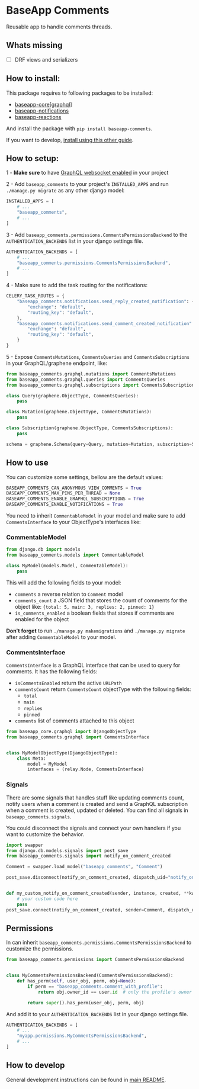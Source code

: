 # BaseApp Comments

Reusable app to handle comments threads.

## Whats missing

- [ ] DRF views and serializers

## How to install:

This package requires to following packages to be installed:

- [baseapp-core\[graphql\]](../baseapp-core/baseapp_core/graphql/README.md)
- [baseapp-notifications](../baseapp-notifications/README.md)
- [baseapp-reactions](../baseapp-reactions/README.md)

And install the package with `pip install baseapp-comments`.

If you want to develop, [install using this other guide](#how-to-develop).

## How to setup:

1 - **Make sure** to have [GraphQL websocket enabled](../baseapp-core/baseapp_core/graphql/README.md#enable-websockets) in your project

2 - Add `baseapp_comments` to your project's `INSTALLED_APPS` and run `./manage.py migrate` as any other django model:

```python
INSTALLED_APPS = [
    # ...
    "baseapp_comments",
    # ...
]
```

3 - Add `baseapp_comments.permissions.CommentsPermissionsBackend` to the `AUTHENTICATION_BACKENDS` list in your django settings file.

```python
AUTHENTICATION_BACKENDS = [
    # ...
    "baseapp_comments.permissions.CommentsPermissionsBackend",
    # ...
]
```

4 - Make sure to add the task routing for the notifications:

```python
CELERY_TASK_ROUTES = {
    "baseapp_comments.notifications.send_reply_created_notification": {
        "exchange": "default",
        "routing_key": "default",
    },
    "baseapp_comments.notifications.send_comment_created_notification": {
        "exchange": "default",
        "routing_key": "default",
    }
}
```

5 - Expose `CommentsMutations`, `CommentsQueries` and `CommentsSubscriptions` in your GraphQL/graphene endpoint, like:

```python
from baseapp_comments.graphql.mutations import CommentsMutations
from baseapp_comments.graphql.queries import CommentsQueries
from baseapp_comments.graphql.subscriptions import CommentsSubscriptions

class Query(graphene.ObjectType, CommentsQueries):
    pass

class Mutation(graphene.ObjectType, CommentsMutations):
    pass

class Subscription(graphene.ObjectType, CommentsSubscriptions):
    pass

schema = graphene.Schema(query=Query, mutation=Mutation, subscription=Subscription)
```

## How to use

You can customize some settings, bellow are the default values:

```python
BASEAPP_COMMENTS_CAN_ANONYMOUS_VIEW_COMMENTS = True
BASEAPP_COMMENTS_MAX_PINS_PER_THREAD = None
BASEAPP_COMMENTS_ENABLE_GRAPHQL_SUBSCRIPTIONS = True
BASEAPP_COMMENTS_ENABLE_NOTIFICATIONS = True
```

You need to inherit `CommentableModel` in your model and make sure to add `CommentsInterface` to your ObjectType's interfaces like:

### CommentableModel

```python
from django.db import models
from baseapp_comments.models import CommentableModel

class MyModel(models.Model, CommentableModel):
    pass
```

This will add the following fields to your model:

- `comments` a reverse relation to `Comment` model
- `comments_count` a JSON field that stores the count of comments for the object like: `{total: 5, main: 3, replies: 2, pinned: 1}`
- `is_comments_enabled` a boolean fields that stores if comments are enabled for the object

**Don't forget** to run `./manage.py makemigrations` and `./manage.py migrate` after adding `CommentableModel` to your model.

### CommentsInterface

`CommentsInterface` is a GraphQL interface that can be used to query for comments. It has the following fields:

- `isCommentsEnabled` return the active `URLPath`
- `commentsCount` return `CommentsCount` objectType with the following fields:
    - `total`
    - `main`
    - `replies`
    - `pinned`
- `comments` list of comments attached to this object

```python
from baseapp_core.graphql import DjangoObjectType
from baseapp_comments.graphql import CommentsInterface


class MyModelObjectType(DjangoObjectType):
    class Meta:
        model = MyModel
        interfaces = (relay.Node, CommentsInterface)

```

### Signals

There are some signals that handles stuff like updating comments count, notify users when a comment is created and send a GraphQL subscription when a comment is created, updated or deleted. You can find all signals in `baseapp_comments.signals`.

You could disconnect the signals and connect your own handlers if you want to customize the behavior.

```python
import swapper
from django.db.models.signals import post_save
from baseapp_comments.signals import notify_on_comment_created

Comment = swapper.load_model("baseapp_comments", "Comment")

post_save.disconnect(notify_on_comment_created, dispatch_uid="notify_on_comment_created")


def my_custom_notify_on_comment_created(sender, instance, created, **kwargs):
    # your custom code here
    pass
post_save.connect(notify_on_comment_created, sender=Comment, dispatch_uid="notify_on_comment_created")
```

## Permissions

In can inherit `baseapp_comments.permissions.CommentsPermissionsBackend` to customize the permissions.

```python
from baseapp_comments.permissions import CommentsPermissionsBackend


class MyCommentsPermissionsBackend(CommentsPermissionsBackend):
    def has_perm(self, user_obj, perm, obj=None):
        if perm == "baseapp_comments.comment_with_profile":
            return obj.owner_id == user.id  # only the profile's owner can use

        return super().has_perm(user_obj, perm, obj)
```

And add it to your `AUTHENTICATION_BACKENDS` list in your django settings file.

```python
AUTHENTICATION_BACKENDS = [
    # ...
    "myapp.permissions.MyCommentsPermissionsBackend",
    # ...
]

```

## How to develop

General development instructions can be found in [main README](..#how-to-develop).
